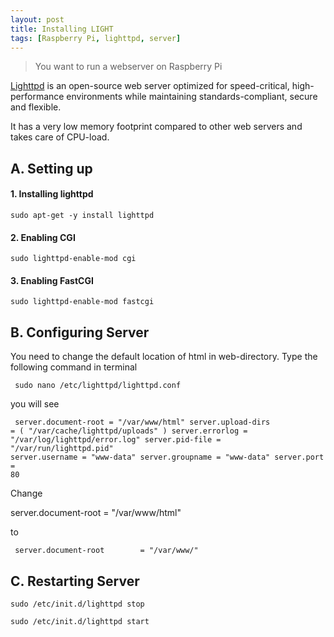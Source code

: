 ```yaml
---
layout: post
title: Installing LIGHT
tags: [Raspberry Pi, lighttpd, server]
---
```

>You want to run a webserver on Raspberry Pi

[Lighttpd](http://www.lighttpd.net/) is an open-source web server optimized for speed-critical, high-performance environments while maintaining standards-compliant, secure and flexible.

 It has a very low memory footprint compared to other web servers and takes care of CPU-load.

## A. Setting up

#### 1. Installing lighttpd

```
sudo apt-get -y install lighttpd
```
#### 2. Enabling CGI

```
sudo lighttpd-enable-mod cgi
```
#### 3. Enabling FastCGI
```
sudo lighttpd-enable-mod fastcgi
```

## B. Configuring Server

You need to change the default location of html in web-directory.  Type the following command in terminal

```
 sudo nano /etc/lighttpd/lighttpd.conf
 ```

you will see

<code><pre>
server.document-root        = "/var/www/html"
server.upload-dirs          = ( "/var/cache/lighttpd/uploads" )
server.errorlog             = "/var/log/lighttpd/error.log"
server.pid-file             = "/var/run/lighttpd.pid"
server.username             = "www-data"
server.groupname            = "www-data"
server.port                 = 80
</pre></code>

Change

server.document-root        = "/var/www/html"


to
```
 server.document-root        = "/var/www/"
 ```

## C. Restarting Server

```
sudo /etc/init.d/lighttpd stop

sudo /etc/init.d/lighttpd start
```
